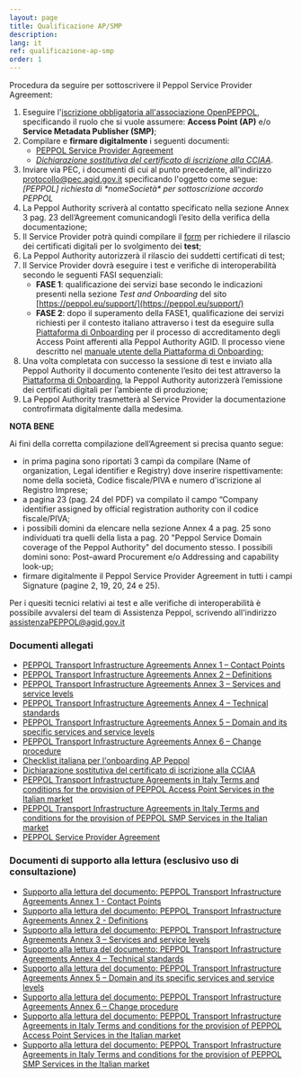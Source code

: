 ```yaml
---
layout: page
title: Qualificazione AP/SMP
description:
lang: it
ref: qualificazione-ap-smp
order: 1
---
```


Procedura da seguire per sottoscrivere il Peppol Service Provider Agreement:

1. Eseguire l'[iscrizione obbligatoria all'associazione OpenPEPPOL](https://peppol.eu/get-involved/join-openpeppol), specificando il ruolo che si vuole assumere: **Access Point (AP)** e/o **Service Metadata Publisher (SMP)**;
2. Compilare e **firmare digitalmente** i seguenti documenti:
      - [PEPPOL Service Provider Agreement](/attachments/PeppolServiceProviderAgreement_V_1_1.pdf)
      - [_Dichiarazione sostitutiva del certificato di iscrizione alla CCIAA_](/attachments/dichirazione_rea_compilabile_rev201812.pdf).
3. Inviare via PEC, i documenti di cui al punto precedente, all'indirizzo [protocollo@pec.agid.gov.it](mailto:protocollo@pec.agid.gov.it) specificando l'oggetto come segue: _[PEPPOL] richiesta di \*nomeSocietà\* per sottoscrizione accordo PEPPOL_
4. La Peppol Authority scriverà al contatto specificato nella sezione Annex 3 pag. 23 dell’Agreement comunicandogli l’esito della verifica della documentazione;
5. Il Service Provider potrà quindi compilare il [form](https://openpeppol.atlassian.net/servicedesk/customer/portal/1/create/13) per richiedere il rilascio dei certificati digitali per lo svolgimento dei **test**;
6. La Peppol Authority autorizzerà il rilascio dei suddetti certificati di test;
7. Il Service Provider dovrà eseguire i test e verifiche di interoperabilità secondo le seguenti FASI sequenziali:
    - **FASE 1**: qualificazione dei servizi base secondo le indicazioni presenti nella sezione *Test and Onboarding* del sito [https://peppol.eu/support/](https://peppol.eu/support/)
    - **FASE 2**: dopo il superamento della FASE1, qualificazione dei servizi richiesti per il contesto italiano attraverso i test da eseguire sulla <a href="https://peppol-onboarding.agid.gov.it/piattaforma-onboarding/" data-proofer-ignore>Piattaforma di Onboarding</a> per il processo di accreditamento degli Access Point afferenti alla Peppol Authority AGID. Il processo viene descritto nel <a href="https://peppol-onboarding.agid.gov.it/manuale_utente/" data-proofer-ignore>manuale utente della Piattaforma di Onboarding</a>;
8. Una volta completata con successo la sessione di test e inviato alla Peppol Authority il documento contenente l’esito dei test attraverso la <a href="https://peppol-onboarding.agid.gov.it/piattaforma-onboarding/" data-proofer-ignore>Piattaforma di Onboarding</a>, la Peppol Authority autorizzerà l’emissione dei certificati digitali per l’ambiente di produzione;
9. La Peppol Authority trasmetterà al Service Provider la documentazione controfirmata digitalmente dalla medesima.

**NOTA BENE**
 
 Ai fini della corretta compilazione dell’Agreement si precisa quanto segue:
   - in prima pagina sono riportati 3 campi da compilare (Name of organization, Legal identifier e Registry) dove inserire rispettivamente: nome della società,   Codice fiscale/PIVA  e numero d'iscrizione al Registro Imprese;
   - a pagina 23 (pag. 24 del PDF) va compilato il campo “Company identifier assigned by official registration authority con il codice fiscale/PIVA;
   - i possibili domini da elencare nella sezione Annex 4 a pag. 25  sono individuati tra quelli della lista a pag. 20 "Peppol Service Domain coverage of the Peppol Authority" del documento stesso. I possibili domini sono: Post–award Procurement  e/o Addressing and capability look-up;
   - firmare digitalmente il Peppol Service Provider Agreement  in tutti i campi Signature (pagine 2, 19, 20, 24 e 25).
 
Per i quesiti tecnici relativi ai test e alle verifiche di interoperabilità è possibile avvalersi del team di Assistenza Peppol, scrivendo all'indirizzo [assistenzaPEPPOL@agid.gov.it](mailto:assistenzaPEPPOL@agid.gov.it)

### Documenti allegati

- [PEPPOL Transport Infrastructure Agreements Annex 1 – Contact Points](/attachments/annex1-contatcpoints_0.pdf)
- [PEPPOL Transport Infrastructure Agreements Annex 2 – Definitions](/attachments/annex2-definitions.pdf)
- [PEPPOL Transport Infrastructure Agreements Annex 3 – Services and service levels](/attachments/annex3-servicesandservicelevels.pdf)
- [PEPPOL Transport Infrastructure Agreements Annex 4 – Technical standards](/attachments/annex4-technicalstandards.pdf)
- [PEPPOL Transport Infrastructure Agreements Annex 5 – Domain and its specific services and service levels](/attachments/annex5-regionaldomain_rev5.pdf)
- [PEPPOL Transport Infrastructure Agreements Annex 6 – Change procedure](/attachments/annex6-changeprocedure.pdf)
- [Checklist italiana per l'onboarding AP Peppol](/attachments/APTest_Checklist_3.1.0_IT.docx)
- [Dichiarazione sostitutiva del certificato di iscrizione alla CCIAA](/attachments/dichirazione_rea_compilabile_rev201812.pdf)
- [PEPPOL Transport Infrastructure Agreements in Italy Terms and conditions for the provision of PEPPOL Access Point Services in the Italian market](/attachments/PEPPOL_Transport_Infrastructure_Agreement_in_Italy_AP_V_1_0.pdf)
- [PEPPOL Transport Infrastructure Agreements in Italy Terms and conditions for the provision of PEPPOL SMP Services in the Italian market](/attachments/PEPPOL_Transport_Infrastructure_Agreement_in_Italy_SMP_V_1_0.pdf)
- [PEPPOL Service Provider Agreement](/attachments/PeppolServiceProviderAgreement_V_1_1.pdf)

### Documenti di supporto alla lettura (esclusivo uso di consultazione)
- [Supporto alla lettura del documento: PEPPOL Transport Infrastructure Agreements Annex 1 - Contact Points](/attachments/support_annex1-contactpoints_en-it_0.pdf)
- [Supporto alla lettura del documento: PEPPOL Transport Infrastructure Agreements Annex 2 - Definitions](/attachments/support_annex2-definitions_en-it.pdf)
- [Supporto alla lettura del documento: PEPPOL Transport Infrastructure Agreements Annex 3 – Services and service levels](/attachments/support_annex3-servicesandservicelevels_en-it.pdf)
- [Supporto alla lettura del documento: PEPPOL Transport Infrastructure Agreements Annex 4 – Technical standards](/attachments/support_annex4-technicalstandards_en-it.pdf)
- [Supporto alla lettura del documento: PEPPOL Transport Infrastructure Agreements Annex 5 – Domain and its specific services and service levels](/attachments/support_annex5-regionaldomain_en-it.pdf)
- [Supporto alla lettura del documento: PEPPOL Transport Infrastructure Agreements Annex 6 – Change procedure](/attachments/support_annex6-changeprocedure_en-it.pdf)
- [Supporto alla lettura del documento: PEPPOL Transport Infrastructure Agreements in Italy Terms and conditions for the provision of PEPPOL Access Point Services in the Italian market](/attachments/support_peppol_ap_service_provider_agreement_in_italy_en-it.pdf)
- [Supporto alla lettura del documento: PEPPOL Transport Infrastructure Agreements in Italy Terms and conditions for the provision of PEPPOL SMP Services in the Italian market](/attachments/support_peppol_smp_provider_agreement_en-it.pdf)
